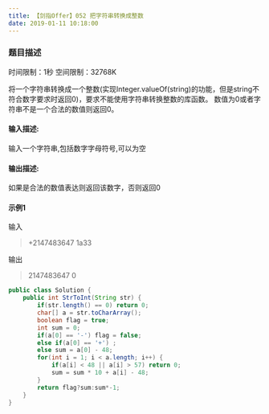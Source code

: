 ```yaml
---
title: 【剑指Offer】052 把字符串转换成整数
date: 2019-01-11 10:18:00
---
```


### 题目描述

时间限制：1秒 空间限制：32768K

将一个字符串转换成一个整数(实现Integer.valueOf(string)的功能，但是string不符合数字要求时返回0)，要求不能使用字符串转换整数的库函数。 数值为0或者字符串不是一个合法的数值则返回0。

#### 输入描述:

输入一个字符串,包括数字字母符号,可以为空

#### 输出描述:

如果是合法的数值表达则返回该数字，否则返回0

#### 示例1
输入
>+2147483647
    1a33

输出
>2147483647
    0



```java
public class Solution {
    public int StrToInt(String str) {
        if(str.length() == 0) return 0;
        char[] a = str.toCharArray();
        boolean flag = true;
        int sum = 0;
        if(a[0] == '-') flag = false;
        else if(a[0] == '+') ;
        else sum = a[0] - 48;
        for(int i = 1; i < a.length; i++) {
            if(a[i] < 48 || a[i] > 57) return 0;
            sum = sum * 10 + a[i] - 48;
        }
        return flag?sum:sum*-1;
    }
}
```
